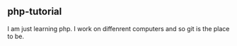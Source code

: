 ## php-tutorial

I am just learning php. 
I work on diffenrent computers and so git is the place to be.
